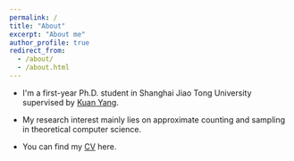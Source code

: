 ```yaml
---
permalink: /
title: "About"
excerpt: "About me"
author_profile: true
redirect_from: 
  - /about/
  - /about.html
---
```


* I'm a first-year Ph.D. student in Shanghai Jiao Tong University supervised by [Kuan Yang](https://jhc.sjtu.edu.cn/~kuanyang/).
* My research interest mainly lies on approximate counting and sampling in theoretical computer science.

* You can find my [CV](../files/cv.pdf) here.
